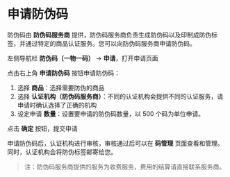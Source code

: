 # 申请防伪码

防伪码由 **防伪码服务商** 提供，防伪码服务商负责生成防伪码以及印制成防伪标签，并通过特定的商品认证服务。您可以向防伪码服务商申请防伪码。

左侧导航栏 **防伪码（一物一码）** → **申请**，打开申请页面

点击右上角 **申请防伪码** 按钮申请防伪码：

1. 选择 **商品**：选择需要防伪的商品
2. 选择 **认证机构（防伪码服务商）**：不同的认证机构会提供不同的认证服务，请申请时确认选择了正确的机构
3. 设定申请 **数量**：设置要申请的防伪码数量，以 500 个码为单位申请。

点击 **确定** 按钮，提交申请

申请防伪码后，认证机构进行审核，审核通过后可以在 **码管理** 页面查看和管理。同时，认证机构会将防伪标签邮寄给您。

> 注：防伪码服务商提供的服务为收费服务，费用的结算请直接联系服务商。

